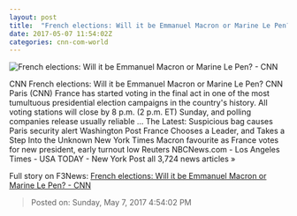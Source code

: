 ```yaml
---
layout: post
title:  "French elections: Will it be Emmanuel Macron or Marine Le Pen? - CNN"
date: 2017-05-07 11:54:02Z
categories: cnn-com-world
---
```


![French elections: Will it be Emmanuel Macron or Marine Le Pen? - CNN](http://i2.cdn.cnn.com/cnnnext/dam/assets/170507110631-french-voting-super-tease.jpg)

CNN French elections: Will it be Emmanuel Macron or Marine Le Pen? CNN Paris (CNN) France has started voting in the final act in one of the most tumultuous presidential election campaigns in the country's history. All voting stations will close by 8 p.m. (2 p.m. ET) Sunday, and polling companies release usually reliable ... The Latest: Suspicious bag causes Paris security alert Washington Post France Chooses a Leader, and Takes a Step Into the Unknown New York Times Macron favourite as France votes for new president, early turnout low Reuters NBCNews.com - Los Angeles Times - USA TODAY - New York Post all 3,724 news articles »


Full story on F3News: [French elections: Will it be Emmanuel Macron or Marine Le Pen? - CNN](http://www.f3nws.com/n/EyTFVF)

> Posted on: Sunday, May 7, 2017 4:54:02 PM
